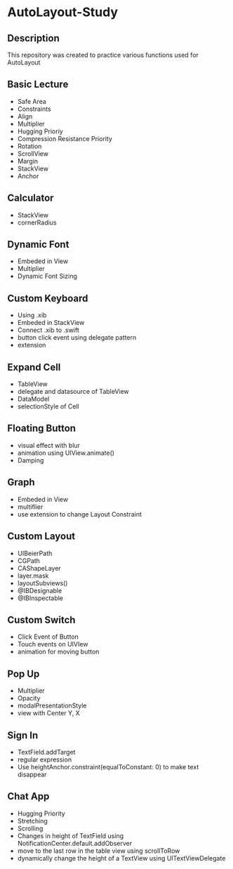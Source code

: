 # AutoLayout-Study
    

## Description    

This repository was created to practice various functions used for AutoLayout



## Basic Lecture    
- Safe Area
- Constraints
- Align
- Multiplier
- Hugging Prioriy
- Compression Resistance Priority
- Rotation
- ScrollView
- Margin
- StackView
- Anchor    

## Calculator
- StackView
- cornerRadius    

## Dynamic Font
- Embeded in View
- Multiplier
- Dynamic Font Sizing    

## Custom Keyboard
- Using .xib
- Embeded in StackView
- Connect .xib to .swift
- button click event using delegate pattern
- extension    

## Expand Cell
- TableView
- delegate and datasource of TableView
- DataModel
- selectionStyle of Cell    

## Floating Button
- visual effect with blur
- animation using UIView.animate()
- Damping    

## Graph
- Embeded in View
- multiflier
- use extension to change Layout Constraint    

## Custom Layout
- UIBeierPath
- CGPath
- CAShapeLayer
- layer.mask
- layoutSubviews()
- @IBDesignable
- @IBInspectable    

## Custom Switch
- Click Event of Button
- Touch events on UIVIew
- animation for moving button    

## Pop Up
- Multiplier
- Opacity
- modalPresentationStyle
- view with Center Y, X    

## Sign In
- TextField.addTarget
- regular expression
- Use heightAnchor.constraint(equalToConstant: 0) to make text disappear    

## Chat App
- Hugging Priority
- Stretching
- Scrolling
- Changes in height of TextField using NotificationCenter.default.addObserver
- move to the last row in the table view using scrollToRow
- dynamically change the height of a TextView using UITextViewDelegate    


